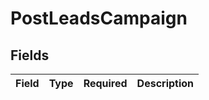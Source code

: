 # PostLeadsCampaign


## Fields

| Field       | Type        | Required    | Description |
| ----------- | ----------- | ----------- | ----------- |